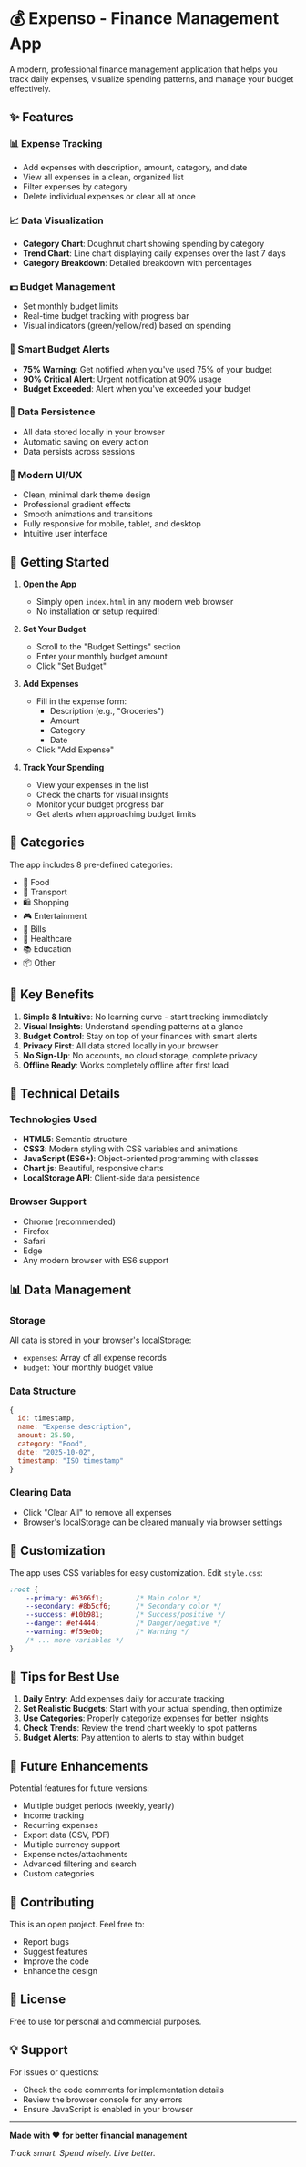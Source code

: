 # 💰 Expenso - Finance Management App

A modern, professional finance management application that helps you track daily expenses, visualize spending patterns, and manage your budget effectively.

## ✨ Features

### 📊 Expense Tracking
- Add expenses with description, amount, category, and date
- View all expenses in a clean, organized list
- Filter expenses by category
- Delete individual expenses or clear all at once

### 📈 Data Visualization
- **Category Chart**: Doughnut chart showing spending by category
- **Trend Chart**: Line chart displaying daily expenses over the last 7 days
- **Category Breakdown**: Detailed breakdown with percentages

### 💵 Budget Management
- Set monthly budget limits
- Real-time budget tracking with progress bar
- Visual indicators (green/yellow/red) based on spending

### 🔔 Smart Budget Alerts
- **75% Warning**: Get notified when you've used 75% of your budget
- **90% Critical Alert**: Urgent notification at 90% usage
- **Budget Exceeded**: Alert when you've exceeded your budget

### 💾 Data Persistence
- All data stored locally in your browser
- Automatic saving on every action
- Data persists across sessions

### 🎨 Modern UI/UX
- Clean, minimal dark theme design
- Professional gradient effects
- Smooth animations and transitions
- Fully responsive for mobile, tablet, and desktop
- Intuitive user interface

## 🚀 Getting Started

1. **Open the App**
   - Simply open `index.html` in any modern web browser
   - No installation or setup required!

2. **Set Your Budget**
   - Scroll to the "Budget Settings" section
   - Enter your monthly budget amount
   - Click "Set Budget"

3. **Add Expenses**
   - Fill in the expense form:
     - Description (e.g., "Groceries")
     - Amount
     - Category
     - Date
   - Click "Add Expense"

4. **Track Your Spending**
   - View your expenses in the list
   - Check the charts for visual insights
   - Monitor your budget progress bar
   - Get alerts when approaching budget limits

## 📱 Categories

The app includes 8 pre-defined categories:
- 🍔 Food
- 🚗 Transport
- 🛍️ Shopping
- 🎮 Entertainment
- 📄 Bills
- 🏥 Healthcare
- 📚 Education
- 📦 Other

## 🎯 Key Benefits

1. **Simple & Intuitive**: No learning curve - start tracking immediately
2. **Visual Insights**: Understand spending patterns at a glance
3. **Budget Control**: Stay on top of your finances with smart alerts
4. **Privacy First**: All data stored locally in your browser
5. **No Sign-Up**: No accounts, no cloud storage, complete privacy
6. **Offline Ready**: Works completely offline after first load

## 🔧 Technical Details

### Technologies Used
- **HTML5**: Semantic structure
- **CSS3**: Modern styling with CSS variables and animations
- **JavaScript (ES6+)**: Object-oriented programming with classes
- **Chart.js**: Beautiful, responsive charts
- **LocalStorage API**: Client-side data persistence

### Browser Support
- Chrome (recommended)
- Firefox
- Safari
- Edge
- Any modern browser with ES6 support

## 📊 Data Management

### Storage
All data is stored in your browser's localStorage:
- `expenses`: Array of all expense records
- `budget`: Your monthly budget value

### Data Structure
```javascript
{
  id: timestamp,
  name: "Expense description",
  amount: 25.50,
  category: "Food",
  date: "2025-10-02",
  timestamp: "ISO timestamp"
}
```

### Clearing Data
- Click "Clear All" to remove all expenses
- Browser's localStorage can be cleared manually via browser settings

## 🎨 Customization

The app uses CSS variables for easy customization. Edit `style.css`:

```css
:root {
    --primary: #6366f1;        /* Main color */
    --secondary: #8b5cf6;      /* Secondary color */
    --success: #10b981;        /* Success/positive */
    --danger: #ef4444;         /* Danger/negative */
    --warning: #f59e0b;        /* Warning */
    /* ... more variables */
}
```

## 🌟 Tips for Best Use

1. **Daily Entry**: Add expenses daily for accurate tracking
2. **Set Realistic Budgets**: Start with your actual spending, then optimize
3. **Use Categories**: Properly categorize expenses for better insights
4. **Check Trends**: Review the trend chart weekly to spot patterns
5. **Budget Alerts**: Pay attention to alerts to stay within budget

## 📝 Future Enhancements

Potential features for future versions:
- Multiple budget periods (weekly, yearly)
- Income tracking
- Recurring expenses
- Export data (CSV, PDF)
- Multiple currency support
- Expense notes/attachments
- Advanced filtering and search
- Custom categories

## 🤝 Contributing

This is an open project. Feel free to:
- Report bugs
- Suggest features
- Improve the code
- Enhance the design

## 📄 License

Free to use for personal and commercial purposes.

## 💡 Support

For issues or questions:
- Check the code comments for implementation details
- Review the browser console for any errors
- Ensure JavaScript is enabled in your browser

---

**Made with ❤️ for better financial management**

*Track smart. Spend wisely. Live better.*
